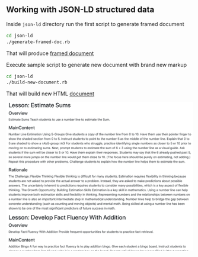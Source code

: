 ## Working with JSON-LD structured data

Inside `json-ld` directory run the first script to generate framed document
```sh
cd json-ld
./generate-framed-doc.rb
```
That will produce [framed document](json-ld/result.json?raw=true)

Execute sample script to generate new document with brand new markup
```sh
cd json-ld
./build-new-document.rb
```
That will build new HTML [document](data/json-ld-updated.html?raw=true)

![New document](data/images/img1.png?raw=true "New document")
